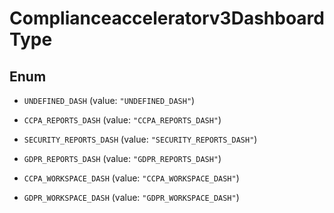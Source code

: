 

# Complianceacceleratorv3DashboardType

## Enum


* `UNDEFINED_DASH` (value: `"UNDEFINED_DASH"`)

* `CCPA_REPORTS_DASH` (value: `"CCPA_REPORTS_DASH"`)

* `SECURITY_REPORTS_DASH` (value: `"SECURITY_REPORTS_DASH"`)

* `GDPR_REPORTS_DASH` (value: `"GDPR_REPORTS_DASH"`)

* `CCPA_WORKSPACE_DASH` (value: `"CCPA_WORKSPACE_DASH"`)

* `GDPR_WORKSPACE_DASH` (value: `"GDPR_WORKSPACE_DASH"`)



